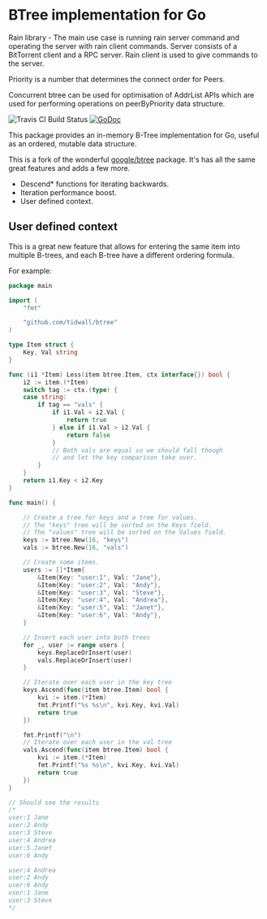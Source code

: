 BTree implementation for Go
===========================

Rain library - The main use case is running rain server command and operating the server with rain client <subcommand> commands. Server consists of a BitTorrent client and a RPC server. Rain client is used to give commands to the server.

Priority is a number that determines the connect order for Peers.

Concurrent btree can be used for optimisation of AddrList APIs which are used for performing operations on peerByPriority data structure. 

![Travis CI Build Status](https://api.travis-ci.org/tidwall/btree.svg?branch=master)
[![GoDoc](https://godoc.org/github.com/tidwall/btree?status.svg)](https://godoc.org/github.com/tidwall/btree)

This package provides an in-memory B-Tree implementation for Go, useful as
an ordered, mutable data structure.

This is a fork of the wonderful [google/btree](https://github.com/google/btree) package. It's has all the same great features and adds a few more.

- Descend* functions for iterating backwards.
- Iteration performance boost.
- User defined context.

User defined context
--------------------
This is a great new feature that allows for entering the same item into multiple B-trees, and each B-tree have a different ordering formula.

For example:

```go
package main

import (
	"fmt"

	"github.com/tidwall/btree"
)

type Item struct {
	Key, Val string
}

func (i1 *Item) Less(item btree.Item, ctx interface{}) bool {
	i2 := item.(*Item)
	switch tag := ctx.(type) {
	case string:
		if tag == "vals" {
			if i1.Val < i2.Val {
				return true
			} else if i1.Val > i2.Val {
				return false
			}
			// Both vals are equal so we should fall though
			// and let the key comparison take over.
		}
	}
	return i1.Key < i2.Key
}

func main() {

	// Create a tree for keys and a tree for values.
	// The "keys" tree will be sorted on the Keys field.
	// The "values" tree will be sorted on the Values field.
	keys := btree.New(16, "keys")
	vals := btree.New(16, "vals")

	// Create some items.
	users := []*Item{
		&Item{Key: "user:1", Val: "Jane"},
		&Item{Key: "user:2", Val: "Andy"},
		&Item{Key: "user:3", Val: "Steve"},
		&Item{Key: "user:4", Val: "Andrea"},
		&Item{Key: "user:5", Val: "Janet"},
		&Item{Key: "user:6", Val: "Andy"},
	}

	// Insert each user into both trees
	for _, user := range users {
		keys.ReplaceOrInsert(user)
		vals.ReplaceOrInsert(user)
	}

	// Iterate over each user in the key tree
	keys.Ascend(func(item btree.Item) bool {
		kvi := item.(*Item)
		fmt.Printf("%s %s\n", kvi.Key, kvi.Val)
		return true
	})

	fmt.Printf("\n")
	// Iterate over each user in the val tree
	vals.Ascend(func(item btree.Item) bool {
		kvi := item.(*Item)
		fmt.Printf("%s %s\n", kvi.Key, kvi.Val)
		return true
	})
}

// Should see the results
/*
user:1 Jane
user:2 Andy
user:3 Steve
user:4 Andrea
user:5 Janet
user:6 Andy

user:4 Andrea
user:2 Andy
user:6 Andy
user:1 Jane
user:3 Steve
*/
```
